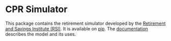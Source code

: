 # CPR Simulator

This package contains the retirement simulator developed by the [Retirement and Savings Institute (RSI)](http://ire.hec.ca/en/). It is available on [pip](https://pypi.org/project/cpr-rsi/). The [documentation](https://rsi-models.github.io/CPR/en) describes the model and its uses.
